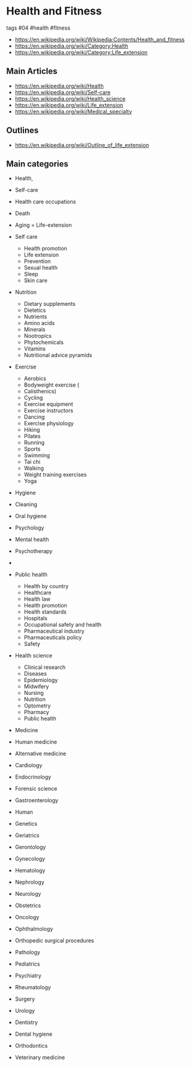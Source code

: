 # Health and Fitness

tags #04 #health #fitness

* https://en.wikipedia.org/wiki/Wikipedia:Contents/Health_and_fitness
* https://en.wikipedia.org/wiki/Category:Health
* https://en.wikipedia.org/wiki/Category:Life_extension

## Main Articles

* https://en.wikipedia.org/wiki/Health
* https://en.wikipedia.org/wiki/Self-care
* https://en.wikipedia.org/wiki/Health_science
* https://en.wikipedia.org/wiki/Life_extension
* https://en.wikipedia.org/wiki/Medical_specialty

## Outlines

* https://en.wikipedia.org/wiki/Outline_of_life_extension

## Main categories

* Health,
* Self-care
* Health care occupations

* Death
* Aging = Life-extension

* Self care
  * Health promotion
  * Life extension
  * Prevention
  * Sexual health
  * Sleep
  * Skin care

* Nutrition
  * Dietary supplements
  * Dietetics
  * Nutrients
  * Amino acids
  * Minerals
  * Nootropics
  * Phytochemicals
  * Vitamins
  * Nutritional advice pyramids

* Exercise
  * Aerobics
  * Bodyweight exercise (
  * Calisthenics)
  * Cycling
  * Exercise equipment
  * Exercise instructors
  * Dancing
  * Exercise physiology
  * Hiking
  * Pilates
  * Running
  * Sports
  * Swimming
  * Tai chi
  * Walking
  * Weight training exercises
  * Yoga

* Hygiene
* Cleaning
* Oral hygiene

* Psychology
* Mental health
* Psychotherapy
*
* Public health
  * Health by country
  * Healthcare
  * Health law
  * Health promotion
  * Health standards
  * Hospitals
  * Occupational safety and health
  * Pharmaceutical industry
  * Pharmaceuticals policy
  * Safety

* Health science
  * Clinical research
  * Diseases
  * Epidemiology
  * Midwifery
  * Nursing
  * Nutrition
  * Optometry
  * Pharmacy
  * Public health


* Medicine
* Human medicine
* Alternative medicine
* Cardiology
* Endocrinology
* Forensic science
* Gastroenterology
* Human
* Genetics
* Geriatrics
* Gerontology
* Gynecology
* Hematology
* Nephrology
* Neurology
* Obstetrics
* Oncology
* Ophthalmology
* Orthopedic surgical procedures
* Pathology
* Pediatrics
* Psychiatry
* Rheumatology
* Surgery
* Urology

* Dentistry
* Dental hygiene
* Orthodontics

* Veterinary medicine

